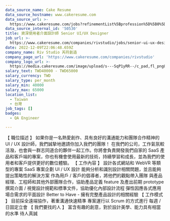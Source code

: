 ```yaml
---
data_source_name: Cake Resume
data_source_hostname: www.cakeresume.com
data_source_url: >-
  https://www.cakeresume.com/jobs?refinementList%5Bprofession%5D%5B0%5D=engineering_qa-engineer&refinementList%5Bsalary_type%5D=per_month&refinementList%5Bsalary_currency%5D=TWD&range%5Bsalary_range%5D%5Bmax%5D=600000
data_source_internal_id: '50530'
title: 資深使用者介面設計師 Senior UI/UX Designer
job_url: >-
  https://www.cakeresume.com/companies/rivstudio/jobs/senior-ui-ux-designer-82cc65
date: 2022-12-09T22:06:48.659Z
company_name: Riv Studio 芮符創造
company_page_url: 'https://www.cakeresume.com/companies/rivstudio'
company_logo_url: >-
  https://media.cakeresume.com/image/upload/s---SqP1yRR--/c_pad,fl_png8,h_200,w_200/v1669565299/fzjtwc7k3o01uw9nly9c.png
salary_text: TWD40000 - TWD65000
salary_currency: TWD
salary_type: per_month
salary_min: 40000
salary_max: 65000
location_list:
  - Taiwan
  - 台灣
job_tags: []
badges:
  - QA Engineer

---
```


【 職位描述 】 如果你是一名熱愛創作、具有良好的溝通能力和團隊合作精神的 UI / UX 設計師，我們誠摯地邀請你加入我們的團隊！ 在我們的公司，工作氣氛較活潑，也會與一群志同道合的夥伴一起工作。你將會負責開發我們自家的 SaaS 產品和客戶端的專案，你也有機會使用最新的技術，持續學習和成長，並為我們的使用者和客戶提供更好的數位體驗。 【 工作內容 】 設計各式網站和 WebVR 等類型的專案 SaaS 專案企劃 UI / UX 設計 能夠分析和識別設計相關問題，並且能夠提出策略性的解決方案 作為用戶 / 客戶的倡導者，將他們的觀點帶入團隊 與產品經理、工程師和其他外部團隊合作，協助產品定義 feature 及產出前期 prototype 撰寫介面 / 視覺設計規範和標準文件，協助優化內部設計流程 彈性因應各式應用場合需求的平面設計 Better to Have - 擁有完整產品設計的相關經驗 【 工作模式 】 目前採全遠端協作，著重溝通快速精準 專案運行以 Scrum 的方式進行 每週 / 日固定立會 【 我們要找的人 】 富含有趣的創意，對於設計美學、能力具有相當的水準 待人真誠